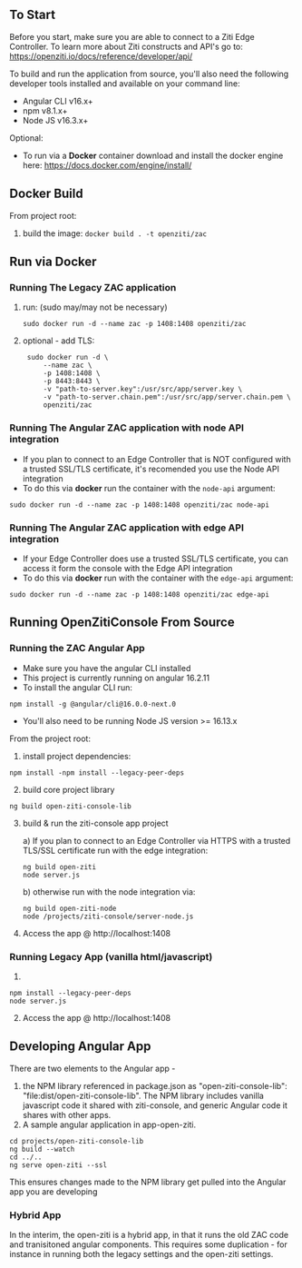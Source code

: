   

## To Start
Before you start, make sure you are able to connect to a Ziti Edge Controller. To learn more about Ziti constructs and API's go to: https://openziti.io/docs/reference/developer/api/

To build and run the application from source, you'll also need the following developer tools installed and available on your command line:

* Angular CLI v16.x+
* npm v8.1.x+
* Node JS v16.3.x+

Optional:

* To run via a **Docker** container download and install the docker engine here: https://docs.docker.com/engine/install/

## Docker Build
From project root:
1. build the image: `docker build . -t openziti/zac`

## Run via Docker

### Running The Legacy ZAC application
1. run: (sudo may/may not be necessary) 
	```
	sudo docker run -d --name zac -p 1408:1408 openziti/zac
	```

2. optional - add TLS: 
 
        sudo docker run -d \
            --name zac \
            -p 1408:1408 \
            -p 8443:8443 \
            -v "path-to-server.key":/usr/src/app/server.key \
            -v "path-to-server.chain.pem":/usr/src/app/server.chain.pem \
            openziti/zac 

### Running The Angular ZAC application with node API integration
* If you plan to connect to an Edge Controller that is NOT configured with a trusted SSL/TLS certificate, it's recomended you use the Node API integration
* To do this via **docker** run the container with the `node-api` argument:
```
sudo docker run -d --name zac -p 1408:1408 openziti/zac node-api
```

### Running The Angular ZAC application with edge API integration
* If your Edge Controller does use a trusted SSL/TLS certificate, you can access it form the console with the Edge API integration
* To do this via **docker** run with the container with the `edge-api` argument:
```
sudo docker run -d --name zac -p 1408:1408 openziti/zac edge-api
```



## Running OpenZitiConsole From Source

### Running the ZAC Angular App
* Make sure you have the angular CLI installed
* This project is currently running on angular 16.2.11
* To install the angular CLI run:
```
npm install -g @angular/cli@16.0.0-next.0
```

* You'll also need to be running Node JS version >= 16.13.x

From the project root: 

1) install project dependencies:
```
npm install -npm install --legacy-peer-deps
```

2) build core project library
```
ng build open-ziti-console-lib
```

3) build & run the ziti-console app project

	  a) If you plan to connect to an Edge Controller via HTTPS with a trusted TLS/SSL certificate run with the edge integration:
	  ```
	  ng build open-ziti
	  node server.js
	  ```

	  b) otherwise run with the node integration via:
	  ```
	  ng build open-ziti-node
	  node /projects/ziti-console/server-node.js
	  ```

4) Access the app @ http://localhost:1408


### Running Legacy App (vanilla html/javascript)
1)
```
npm install --legacy-peer-deps
node server.js
```
2) Access the app @ http://localhost:1408



## Developing Angular App
There are two elements to the Angular app - 
1) the NPM library referenced in package.json as
"open-ziti-console-lib": "file:dist/open-ziti-console-lib". The NPM library includes vanilla javascript code it shared with ziti-console, and 
generic Angular code it shares with other apps.
2) A sample angular application in app-open-ziti.
```
cd projects/open-ziti-console-lib
ng build --watch
cd ../..
ng serve open-ziti --ssl
```

This ensures changes made to the NPM library get pulled into the Angular app you are developing

### Hybrid App
In the interim, the open-ziti is a hybrid app, in that it runs the old ZAC code and tranisitoned angular components.
This requires some duplication - for instance in running both the legacy settings and the open-ziti settings.



